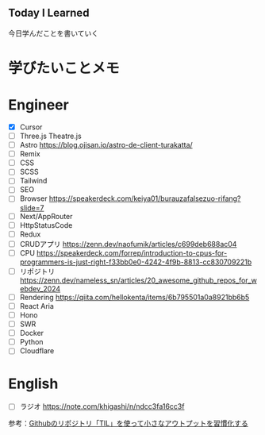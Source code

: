 ## Today I Learned

今日学んだことを書いていく


# 学びたいことメモ

# Engineer
- [x] Cursor
- [ ] Three.js Theatre.js
- [ ] Astro https://blog.ojisan.io/astro-de-client-turakatta/
- [ ] Remix
- [ ] CSS
- [ ] SCSS
- [ ] Tailwind
- [ ] SEO
- [ ] Browser https://speakerdeck.com/keiya01/burauzafalsezuo-rifang?slide=7
- [ ] Next/AppRouter
- [ ] HttpStatusCode
- [ ] Redux
- [ ] CRUDアプリ https://zenn.dev/naofumik/articles/c699deb688ac04
- [ ] CPU https://speakerdeck.com/forrep/introduction-to-cpus-for-programmers-is-just-right-f33bb0e0-4242-4f9b-8813-cc830709221b
- [ ] リポジトリ https://zenn.dev/nameless_sn/articles/20_awesome_github_repos_for_webdev_2024
- [ ] Rendering https://qiita.com/hellokenta/items/6b795501a0a8921bb6b5
- [ ] React Aria
- [ ] Hono
- [ ] SWR
- [ ] Docker
- [ ] Python
- [ ] Cloudflare

# English
- [ ] ラジオ https://note.com/khigashi/n/ndcc3fa16cc3f


参考：[Githubのリポジトリ「TIL」を使って小さなアウトプットを習慣化する](https://qiita.com/nemui_/items/239335b4ed0c3c797add)
